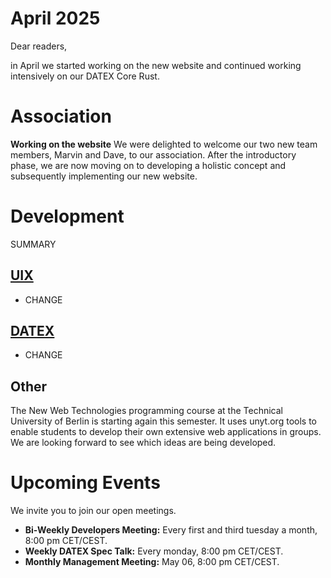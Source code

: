 # April 2025

Dear readers,

in April we started working on the new website and continued working intensively on our DATEX Core Rust.

# Association

**Working on the website**
We were delighted to welcome our two new team members, Marvin and Dave, to our association.
After the introductory phase, we are now moving on to developing a holistic concept and subsequently
implementing our new website.

# Development
SUMMARY

## [UIX](https://github.com/unyt-org/uix/pulls?q=is:closed%20created:2025-04-01..2025-04-01)
* CHANGE

## [DATEX](https://github.com/unyt-org/datex-core-js-legacy/pulls?q=is:closed%20created:2025-04-01..2025-04-01)
* CHANGE

## Other
The New Web Technologies programming course at the Technical University of Berlin is starting again this semester.
It uses unyt.org tools to enable students to develop their own extensive web applications in groups. We are looking
forward to see which ideas are being developed.

# Upcoming Events 

We invite you to join our open meetings.

* **Bi-Weekly Developers Meeting:** Every first and third tuesday a month, 8:00 pm CET/CEST.
* **Weekly DATEX Spec Talk:** Every monday, 8:00 pm CET/CEST.
* **Monthly Management Meeting:** May 06, 8:00 pm CET/CEST.
